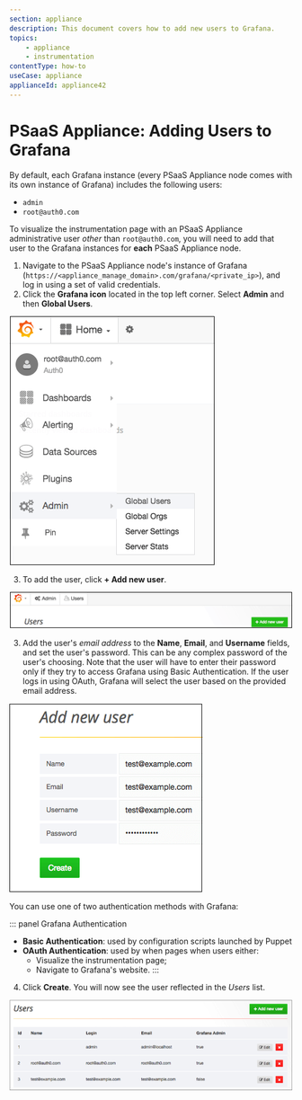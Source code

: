 ```yaml
---
section: appliance
description: This document covers how to add new users to Grafana.
topics:
    - appliance
    - instrumentation
contentType: how-to
useCase: appliance
applianceId: appliance42
---
```


# PSaaS Appliance: Adding Users to Grafana


By default, each Grafana instance (every PSaaS Appliance node comes with its own instance of Grafana) includes the following users:

* `admin`
* `root@auth0.com`

To visualize the instrumentation page with an PSaaS Appliance administrative user *other* than `root@auth0.com`, you will need to add that user to the Grafana instances for **each** PSaaS Appliance node.

1. Navigate to the PSaaS Appliance node's instance of Grafana (`https://<appliance_manage_domain>.com/grafana/<private_ip>`), and log in using a set of valid credentials.
2. Click the **Grafana icon** located in the top left corner. Select **Admin** and then **Global Users**.

  ![Grafana Admin Menu](/media/articles/appliance/instrumentation/grafana-users-1.png)

3. To add the user, click **+ Add new user**.

  ![Grafana Add New User Button](/media/articles/appliance/instrumentation/grafana-users-2.png)

3. Add the user's *email address* to the **Name**, **Email**, and **Username** fields, and set the user's password. This can be any complex password of the user's choosing. Note that the user will have to enter their password only if they try to access Grafana using Basic Authentication. If the user logs in using OAuth, Grafana will select the user based on the provided email address.

  ![Grafana Add New User Screen](/media/articles/appliance/instrumentation/grafana-users-3.png)

  You can use one of two authentication methods with Grafana:

  ::: panel Grafana Authentication
  * **Basic Authentication**: used by configuration scripts launched by Puppet
  * **OAuth Authentication**: used by when pages when users either:
    * Visualize the instrumentation page;
    * Navigate to Grafana's website.
  :::

4. Click **Create**. You will now see the user reflected in the *Users* list.

  ![Grafana Users List](/media/articles/appliance/instrumentation/grafana-users-4.png)
